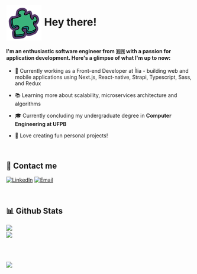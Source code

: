 <h1><img align="center" src='./assets/puzzle-icon.svg' width=96> Hey there!</h1>

#### I'm an enthusiastic software engineer from 🇧🇷 with a passion for application development. Here's a glimpse of what I'm up to now:


- 💼 Currently working as a Front-end Developer at Ília - building web and mobile applications using Next.js, React-native, Strapi, Typescript, Sass, and Redux

- 📚 Learning more about scalability, microservices architecture and algorithms

- 🎓 Currently concluding my undergraduate degree in **Computer Engineering at UFPB**

- 🤖 Love creating fun personal projects!

<br>


## 👾 Contact me
[![LinkedIn](https://img.shields.io/badge/LinkedIn-0077B5?style=for-the-badge&logo=linkedin&logoColor=white)](https://linkedin.com/in/https://www.linkedin.com/in/lucasmsa/) 
[![Email](https://img.shields.io/badge/Gmail-D14836?style=for-the-badge&logo=gmail&logoColor=white)](https://linkedin.com/in/https://www.linkedin.com/in/lucasmsa/) 


<br>

## 📊 Github Stats 
![](https://github-readme-streak-stats.herokuapp.com/?user=lucasmsa&theme=ayu-mirage&hide_border=false)<br/>
![](https://github-readme-stats-sigma-five.vercel.app/api?username=lucasmsa&theme=ayu-mirage&hide_border=false&include_all_commits=true&count_private=true)

<br/>
<br/>

[![](https://visitcount.itsvg.in/api?id=lucasmsa&icon=8&color=6)](https://visitcount.itsvg.in)
